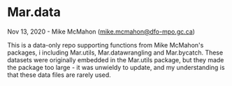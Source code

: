 # Mar.data

Nov 13, 2020 - Mike McMahon (mike.mcmahon@dfo-mpo.gc.ca)

This is a data-only repo supporting functions from Mike McMahon's packages, i
including Mar.utils, Mar.datawrangling and Mar.bycatch.
These datasets were originally embedded in the Mar.utils package, but they made 
the package too large - it was unwieldy to update, and my understanding is that
these data files are rarely used.
